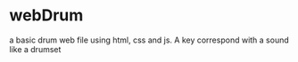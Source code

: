 # webDrum
a basic drum web file using html, css and js. A key correspond with a sound like a drumset
